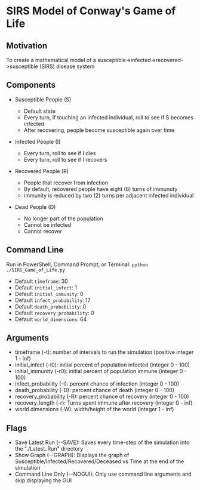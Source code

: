 # SIRS Model of Conway's Game of Life

## Motivation

To create a mathematical model of a susceptible->infected->recovered->susceptible (SIRS) disease system

## Components

 - Susceptible People (S)
   - Default state
   - Every turn, if touching an infected individual, roll to see if S becomes infected
   - After recovering, people become susceptible again over time
   
 - Infected People (I)
   - Every turn, roll to see if I dies
   - Every turn, roll to see if I recovers
   
 - Recovered People (R)
   - People that recover from infection
   - By default, recovered people have eight (8) turns of immunuty
   - immunity is reduced by two (2) turns per adjacent infected individual
   
 - Dead People (D)
   - No longer part of the population
   - Cannot be infected
   - Cannot recover
   
## Command Line

Run in PowerShell, Command Prompt, or Terminal: `python ./SIRS_Game_of_Life.py`

 - Default `timeframe`: 30
 - Default `initial_infect`: 1
 - Default `initial_immunity`: 0
 - Default `infect_probability`: 17
 - Default `death_probability`: 0
 - Default `recovery_probability`: 0
 - Default `world_dimensions`: 64
 
## Arguments

 - timeframe (-t): number of intervals to run the simulation (positive integer 1 - inf)
 - initial_infect (-i0): initial percent of population infected (integer 0 - 100)
 - initial_immunity (-r0): initial percent of population immune (integer 0 - 100)
 - infect_probability (-I): percent chance of infection (integer 0 - 100)
 - death_probability (-D): percent chance of death (integer 0 - 100)
 - recovery_probability (-R): percent chance of recovery (integer 0 - 100)
 - recovery_length (-r): Turns spent immune after recovery (integer 0 - inf)
 - world dimensions (-W): width/height of the world (integer 1 - inf)

## Flags
 - Save Latest Run (--SAVE): Saves every time-step of the simulation into the "./Latest_Run" directory
 - Show Graph (--GRAPH): Displays the graph of Susceptible/Infected/Recovered/Deceased vs Time at the end of the simulation
 - Command Line Only (--NOGUI): Only use command line arguments and skip displaying the GUI
 
